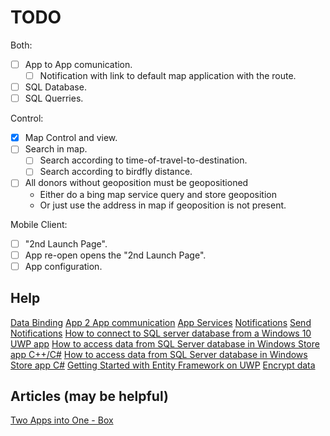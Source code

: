 # TODO

Both:
- [ ] App to App comunication.
  - [ ] Notification with link to default map application with the route.
- [ ] SQL Database.
- [ ] SQL Querries.

Control:
- [x] Map Control and view.
- [ ] Search in map.
  - [ ] Search according to time-of-travel-to-destination.
  - [ ] Search according to birdfly distance.
- [ ] All donors without geoposition must be geopositioned
  - Either do a bing map service query and store geoposition
  - Or just use the address in map if geoposition is not present.


Mobile Client:
- [ ] "2nd Launch Page".
- [ ] App re-open opens the "2nd Launch Page".
- [ ] App configuration.

## Help
[Data Binding](https://code.msdn.microsoft.com/Data-Binding-in-UWP-b5c98114)
[App 2 App communication](https://blogs.windows.com/buildingapps/2015/09/22/using-cross-app-communication-to-make-apps-work-together-10-by-10/)
[App Services](https://msdn.microsoft.com/en-us/windows/uwp/launch-resume/how-to-create-and-consume-an-app-service)
[Notifications](https://msdn.microsoft.com/en-us/windows/uwp/controls-and-patterns/tiles-badges-notifications)
[Send Notifications](https://msdn.microsoft.com/en-us/library/windows/apps/mt187196.aspx)
[How to connect to SQL server database from a Windows 10 UWP app](http://stackoverflow.com/questions/32885735/how-to-connect-to-sql-server-database-from-a-windows-10-uwp-app)
[How to access data from SQL Server database in Windows Store app C++/C#](https://code.msdn.microsoft.com/How-to-access-data-from-5f2602ec#content)
[How to access data from SQL Server database in Windows Store app C#](https://code.msdn.microsoft.com/How-to-access-data-from-f11ef8df)
[Getting Started with Entity Framework on UWP](http://docs.efproject.net/en/latest/platforms/uwp/getting-started.html)
[Encrypt data](https://msdn.microsoft.com/en-us/library/windows/apps/windows.security.cryptography.core.cryptographicengine.encrypt.aspx)
## Articles (may be helpful)
[Two Apps into One - Box](https://blogs.windows.com/buildingapps/2015/11/11/combining-two-apps-into-one-at-box-with-the-universal-windows-platform/)
